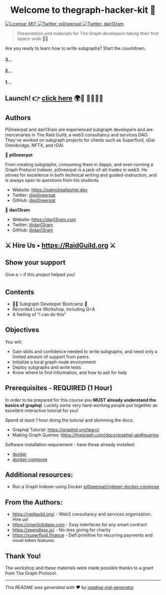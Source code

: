 <h1 align="center">Welcome to thegraph-hacker-kit 👋</h1>
<p>
  <a href="#" target="_blank">
    <img alt="License: MIT" src="https://img.shields.io/badge/License-MIT-yellow.svg" />
  </a>
  <a href="https://twitter.com/pi0neerpat" target="_blank">
    <img alt="Twitter: pi0neerpat" src="https://img.shields.io/twitter/follow/pi0neerpat.svg?style=social" />
  </a>
   <a href="https://twitter.com/dan13ram" target="_blank">
    <img alt="Twitter: dan13ram" src="https://img.shields.io/twitter/follow/dan13ram.svg?style=social" />
  </a>
</p>

> Presentation and materials for The Graph developers taking their first space-walk 🧑‍🚀

Are you ready to learn how to write subgraphs? Start the countdown.

#### 3...

#### 2...

#### 1...

## Launch! 👉 [click here](https://gitpod.io/#https://github.com/pi0neerpat/thegraph-hacker-kit) 🌍🚀 🌠🧑‍🚀🌙

## Authors

Pi0neerpat and dan13ram are experienced subgraph developers and are mercenaries in The Raid Guild, a web3 consultancy and services DAO. They've worked on subgraph projects for clients such as Superfluid, xDai Omnibridge, NFTX, and rDAI.

👤 **pi0neerpat**

From creating subgraphs, consuming them in dapps, and even running a Graph Protocol Indexer, pi0neerpat is a jack-of-all-trades in web3. He strives for excellence in both technical writing and guided-instruction, and is always open to questions from his students.

- Website: https://patrickgallagher.dev
- Twitter: [@pi0neerpat](https://twitter.com/pi0neerpat)
- GitHub: [@pi0neerpat](https://github.com/pi0neerpat)

👤 **dan13ram**

- Website: https://dan13ram.com
- Twitter: [@dan13ram](https://twitter.com/dan13ram)
- GitHub: [@dan13ram](https://github.com/dan13ram)

## ⚔️ Hire Us • https://RaidGuild.org ⚔️

## Show your support

Give a ⭐️ if this project helped you!

## Contents

- 🧑‍🚀 Subgraph Developer Bootcamp 🥾
- Recorded Live Workshop, including Q+A
- A feeling of "I can do this"

## Objectives

You will:

- Gain skills and confidence needed to write subgraphs, and need only a limited amount of support from peers
- Initialize a local graph-node environment
- Deploy subgraphs and write tests
- Know where to find information, and how to ask for help

## Prerequisites - REQUIRED (1 Hour)

In order to be prepared for this course you **MUST already understand the basics of graphql**. Luckily some very hard-working people put together an excellent interactive tutorial for you!

Spend at _least 1 hour_ doing the tutorial and skimming the docs:

- Graphql Tutorial: https://graphql.org/learn/
- Making Graph Queries: https://thegraph.com/docs/graphql-api#queries

Software installation requirement - have these already installed:

- [docker](https://docs.docker.com/install/)
- [docker-compose](https://docs.docker.com/compose/install/)


## Additional resources:

- Run a Graph Indexer using Docker [pi0neerpat/indexer-docker-compose](https://github.com/pi0neerpat/indexer-docker-compose)

## From the Authors:

- https://raidguild.org/ - Web3 consultancy and services organization. Hire us!
- https://oneclickdapp.com - Easy interfaces for any smart contract
- https://spendless.io/ - No-loss giving for charity
- https://superfluid.finance - Defi primitive for recurring payments and novel token features

## Thank You!

The workshop and these materials were made possible thanks to a grant from The Graph Protocol.

---

_This README was generated with ❤️ by [readme-md-generator](https://github.com/kefranabg/readme-md-generator)_
